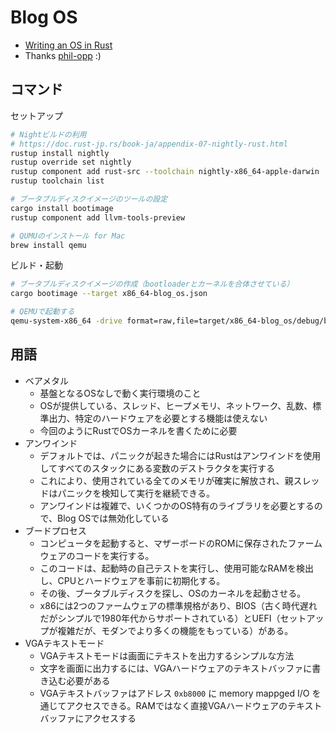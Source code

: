 # Blog OS

- [Writing an OS in Rust](https://os.phil-opp.com/freestanding-rust-binary/)
- Thanks [phil-opp](https://github.com/phil-opp) :)

## コマンド

セットアップ

```sh
# Nightビルドの利用
# https://doc.rust-jp.rs/book-ja/appendix-07-nightly-rust.html
rustup install nightly
rustup override set nightly
rustup component add rust-src --toolchain nightly-x86_64-apple-darwin 
rustup toolchain list

# ブータブルディスクイメージのツールの設定
cargo install bootimage
rustup component add llvm-tools-preview

# QUMUのインストール for Mac
brew install qemu
```

ビルド・起動

```sh
# ブータブルディスクイメージの作成（bootloaderとカーネルを合体させている）
cargo bootimage --target x86_64-blog_os.json

# QEMUで起動する
qemu-system-x86_64 -drive format=raw,file=target/x86_64-blog_os/debug/bootimage-blog_os.bin
```

## 用語

- ベアメタル
  - 基盤となるOSなしで動く実行環境のこと
  - OSが提供している、スレッド、ヒープメモリ、ネットワーク、乱数、標準出力、特定のハードウェアを必要とする機能は使えない
  - 今回のようにRustでOSカーネルを書くために必要
- アンワインド
  - デフォルトでは、パニックが起きた場合にはRustはアンワインドを使用してすべてのスタックにある変数のデストラクタを実行する
  - これにより、使用されている全てのメモリが確実に解放され、親スレッドはパニックを検知して実行を継続できる。
  - アンワインドは複雑で、いくつかのOS特有のライブラリを必要とするので、Blog OSでは無効化している
- ブードプロセス
  - コンピュータを起動すると、マザーボードのROMに保存されたファームウェアのコードを実行する。
  - このコードは、起動時の自己テストを実行し、使用可能なRAMを検出し、CPUとハードウェアを事前に初期化する。
  - その後、ブータブルディスクを探し、OSのカーネルを起動させる。
  - x86には2つのファームウェアの標準規格があり、BIOS（古く時代遅れだがシンプルで1980年代からサポートされている）とUEFI（セットアップが複雑だが、モダンでより多くの機能をもっている）がある。
- VGAテキストモード
  - VGAテキストモードは画面にテキストを出力するシンプルな方法
  - 文字を画面に出力するには、VGAハードウェアのテキストバッファに書き込む必要がある
  - VGAテキストバッファはアドレス `0xb8000` に memory mappged I/O を通じてアクセスできる。RAMではなく直接VGAハードウェアのテキストバッファにアクセスする
